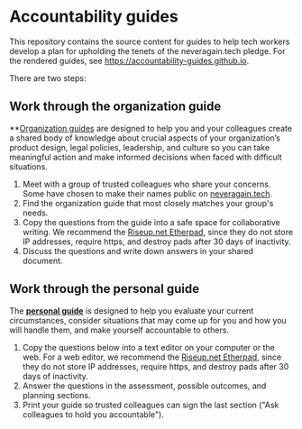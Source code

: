 # Accountability guides

This repository contains the source content for guides to help tech workers develop a plan for upholding the tenets of the neveragain.tech pledge. For the rendered guides, see https://accountability-guides.github.io.

There are two steps:

## Work through the organization guide

**[Organization guides](https://accountability-guides.github.io/organization-guides/) are designed to help you and your colleagues create a shared body of knowledge about crucial aspects of your organization’s product design, legal policies, leadership, and culture so you can take meaningful action and make informed decisions when faced with difficult situations.

1. Meet with a group of trusted colleagues who share your concerns. Some have chosen to make their names public on [neveragain.tech](http://neveragain.tech).
2. Find the organization guide that most closely matches your group's needs.
3. Copy the questions from the guide into a safe space for collaborative writing. We recommend the [Riseup.net Etherpad](https://pad.riseup.net), since they do not store IP addresses, require https, and destroy pads after 30 days of inactivity.
4. Discuss the questions and write down answers in your shared document.


## Work through the personal guide

The **[personal guide](https://accountability-guides.github.io/personal-guide)** is designed to help you evaluate your current circumstances, consider situations that may come up for you and how you will handle them, and make yourself accountable to others.

1. Copy the questions below into a text editor on your computer or the web. For a web editor, we recommend the [Riseup.net Etherpad](https://pad.riseup.net), since they do not store IP addresses, require https, and destroy pads after 30 days of inactivity.
2. Answer the questions in the assessment, possible outcomes, and planning sections.
3. Print your guide so trusted colleagues can sign the last section ("Ask colleagues to hold you accountable").
